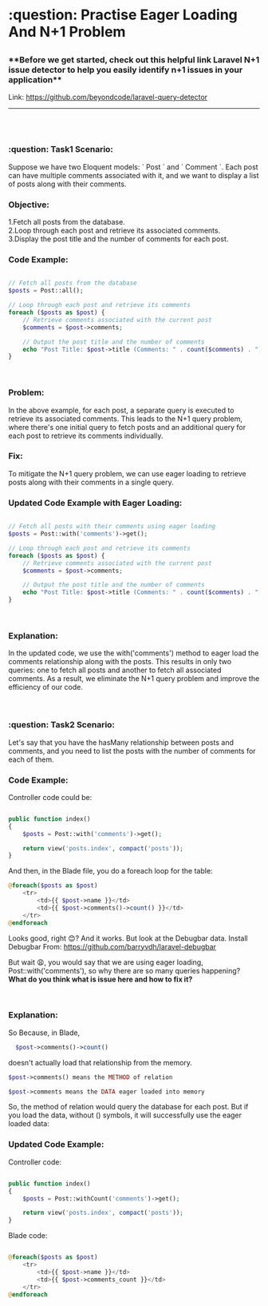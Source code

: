 <h1 style="position:relative; top: -6px" > 
:question: Practise Eager Loading And N+1 Problem
</h1>

<h3>
**Before we get started, check out this helpful link
Laravel N+1 issue detector to help you easily identify n+1 issues in your application**
</h3>

Link: https://github.com/beyondcode/laravel-query-detector

---
<br>
<br>
<h3>:question: Task1 Scenario:</h3>
Suppose we have two Eloquent models: ` Post `  and ` Comment `. Each post can have multiple comments associated with it, and we want to display a list of posts along with their comments.

<br>
<h3>Objective:</h3>
1.Fetch all posts from the database.
<br>
2.Loop through each post and retrieve its associated comments.
<br>
3.Display the post title and the number of comments for each post.

<br>
<h3>Code Example:</h3>

```php

// Fetch all posts from the database
$posts = Post::all();

// Loop through each post and retrieve its comments
foreach ($posts as $post) {
    // Retrieve comments associated with the current post
    $comments = $post->comments;

    // Output the post title and the number of comments
    echo "Post Title: $post->title (Comments: " . count($comments) . ")\n";
}

```

<br>
<h3>Problem:</h3>
In the above example, for each post, a separate query is executed to retrieve its associated comments. This leads to the N+1 query problem, where there's one initial query to fetch posts and an additional query for each post to retrieve its comments individually.

<br>
<h3>Fix:</h3>
To mitigate the N+1 query problem, we can use eager loading to retrieve posts along with their comments in a single query.
<h3>Updated Code Example with Eager Loading:</h3>

```php

// Fetch all posts with their comments using eager loading
$posts = Post::with('comments')->get();

// Loop through each post and retrieve its comments
foreach ($posts as $post) {
    // Retrieve comments associated with the current post
    $comments = $post->comments;

    // Output the post title and the number of comments
    echo "Post Title: $post->title (Comments: " . count($comments) . ")\n";
}

```

<br>
<h3>Explanation:</h3>
In the updated code, we use the with('comments') method to eager load the comments relationship along with the posts. This results in only two queries: one to fetch all posts and another to fetch all associated comments. As a result, we eliminate the N+1 query problem and improve the efficiency of our code.

<br>
<br>
<br>
<h3>:question: Task2 Scenario:</h3>
Let's say that you have the hasMany relationship between posts and comments, and you need to list the posts with the number of comments for each of them.

<br>
<h3>Code Example:</h3>

Controller code could be:

```php

public function index()
{
    $posts = Post::with('comments')->get();

    return view('posts.index', compact('posts'));
}

```

And then, in the Blade file, you do a foreach loop for the table:

```php
@foreach($posts as $post)
    <tr>
        <td>{{ $post->name }}</td>
        <td>{{ $post->comments()->count() }}</td>
    </tr>
@endforeach
```

Looks good, right 😊? And it works. But look at the Debugbar data.
Install Debugbar From: https://github.com/barryvdh/laravel-debugbar

But wait 😩, you would say that we are using eager loading, Post::with('comments'), so why there are so many queries happening?
<br>
**What do you think what is issue here and how to fix it?**

<br>
<h3>Explanation:</h3

So Because, in Blade,

```php
  $post->comments()->count()
```

doesn't actually load that relationship from the memory.

```php
$post->comments() means the METHOD of relation
```

```php
$post->comments means the DATA eager loaded into memory
```

So, the method of relation would query the database for each post. But if you load the data, without () symbols, it will successfully use the eager loaded data:

<h3>Updated Code Example:</h3>

Controller code:

```php

public function index()
{
    $posts = Post::withCount('comments')->get();

    return view('posts.index', compact('posts'));
}

```

Blade code:

```php

@foreach($posts as $post)
    <tr>
        <td>{{ $post->name }}</td>
        <td>{{ $post->comments_count }}</td>
    </tr>
@endforeach

```
